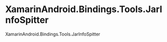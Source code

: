 XamarinAndroid.Bindings.Tools.JarInfoSpitter
============================================

XamarinAndroid.Bindings.Tools.JarInfoSpitter

